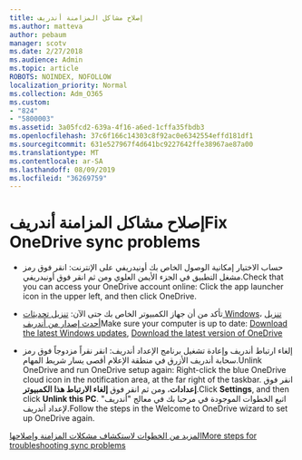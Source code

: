 ```yaml
---
title: إصلاح مشاكل المزامنة أندريف
ms.author: matteva
author: pebaum
manager: scotv
ms.date: 2/27/2018
ms.audience: Admin
ms.topic: article
ROBOTS: NOINDEX, NOFOLLOW
localization_priority: Normal
ms.collection: Adm_O365
ms.custom:
- "824"
- "5800003"
ms.assetid: 3a05fcd2-639a-4f16-a6ed-1cffa35fbdb3
ms.openlocfilehash: 37c6f166c14303c8f92ac0e6342554effd181df1
ms.sourcegitcommit: 631e527967f4d641bc9227642ffe38967ae87a00
ms.translationtype: MT
ms.contentlocale: ar-SA
ms.lasthandoff: 08/09/2019
ms.locfileid: "36269759"
---
```

# <a name="fix-onedrive-sync-problems"></a><span data-ttu-id="d4b26-102">إصلاح مشاكل المزامنة أندريف</span><span class="sxs-lookup"><span data-stu-id="d4b26-102">Fix OneDrive sync problems</span></span>

- <span data-ttu-id="d4b26-103">حساب الاختيار إمكانية الوصول الخاص بك أونيدريفي على الإنترنت: انقر فوق رمز مشغل التطبيق في الجزء الأيمن العلوي ومن ثم انقر فوق أونيدريفي.</span><span class="sxs-lookup"><span data-stu-id="d4b26-103">Check that you can access your OneDrive account online: Click the app launcher icon in the upper left, and then click OneDrive.</span></span>
    
- <span data-ttu-id="d4b26-104">تأكد من أن جهاز الكمبيوتر الخاص بك حتى الآن: [تنزيل تحديثات Windows](http://go.microsoft.com/fwlink/p/?LinkId=825773)، [تنزيل أحدث إصدار من أندريف](https://go.microsoft.com/fwlink/p/?linkid=844652)</span><span class="sxs-lookup"><span data-stu-id="d4b26-104">Make sure your computer is up to date: [Download the latest Windows updates](http://go.microsoft.com/fwlink/p/?LinkId=825773), [Download the latest version of OneDrive](https://go.microsoft.com/fwlink/p/?linkid=844652)</span></span>
    
- <span data-ttu-id="d4b26-105">إلغاء ارتباط أندريف وإعادة تشغيل برنامج الإعداد أندريف: انقر نقراً مزدوجاً فوق رمز سحابة أندريف الأزرق في منطقة الإعلام أقصى يسار شريط المهام.</span><span class="sxs-lookup"><span data-stu-id="d4b26-105">Unlink OneDrive and run OneDrive setup again: Right-click the blue OneDrive cloud icon in the notification area, at the far right of the taskbar.</span></span> <span data-ttu-id="d4b26-106">انقر فوق **إعدادات**، ومن ثم انقر فوق **إلغاء الارتباط هذا الكمبيوتر**.</span><span class="sxs-lookup"><span data-stu-id="d4b26-106">Click **Settings**, and then click **Unlink this PC**.</span></span> <span data-ttu-id="d4b26-107">اتبع الخطوات الموجودة في مرحبا بك في معالج "أندريف" لإعداد أندريف.</span><span class="sxs-lookup"><span data-stu-id="d4b26-107">Follow the steps in the Welcome to OneDrive wizard to set up OneDrive again.</span></span>
    
[<span data-ttu-id="d4b26-108">المزيد من الخطوات لاستكشاف مشكلات المزامنة وإصلاحها</span><span class="sxs-lookup"><span data-stu-id="d4b26-108">More steps for troubleshooting sync problems</span></span>](https://support.office.com/article/fix-onedrive-for-business-sync-problems-207e983e-146d-404c-a994-672ef29e1f90?ui=en-US&rs=en-US&ad=US)
  

